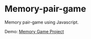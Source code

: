 # Memory-pair-game
Memory pair-game using Javascript.

Demo: <a href="https://wizardiq.github.io/Memory-pair-game/" target="_blank">Memory Game Project</a>

